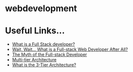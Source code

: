 # webdevelopment
<h1>Useful Links...</h1>
<ul>   
<li><a href = "https://www.laurencegellert.com/2012/08/what-is-a-full-stack-developer/" target = "_blank">What is a Full Stack developer?</a></li>

<li><a href = "https://edward-designer.com/web/full-stack-web-developer/" target = "_blank">Wait, Wait… What is a Full-stack Web Developer After All?</a></li>

<li><a href = "https://www.andyshora.com/full-stack-developers.html" target = "_blank">The Myth of the Full-stack Developer</a></li>

<li>
<a href = "https://en.wikipedia.org/wiki/Multitier_architecture" target = "_blank">Multi-tier Architecture</a>
</li>
<li>
<a href = "http://www.tonymarston.net/php-mysql/3-tier-architecture.html" target = "_blank">What is the 3-Tier Architecture?</a>
</li>
</ul> 